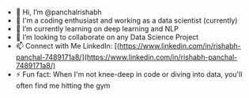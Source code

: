 - 👋 Hi, I’m @panchalrishabh
- 👀 I'm a coding enthusiast and working as a data scientist (currently)
- 🌱 I’m currently learning on deep learning and NLP
- 💞️ I’m looking to collaborate on any Data Science Project
- 📫 Connect with Me
  LinkedIn: [(https://www.linkedin.com/in/rishabh-panchal-7489171a8/](https://www.linkedin.com/in/rishabh-panchal-7489171a8/)
- ⚡ Fun fact: When I'm not knee-deep in code or diving into data, you'll often find me hitting the gym


<!---
panchalrishabh/panchalrishabh is a ✨ special ✨ repository because its `README.md` (this file) appears on your GitHub profile.
You can click the Preview link to take a look at your changes.
--->
